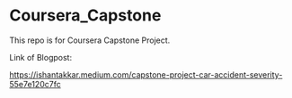 # Coursera_Capstone
This repo is for Coursera Capstone Project.

Link of Blogpost:

https://ishantakkar.medium.com/capstone-project-car-accident-severity-55e7e120c7fc
